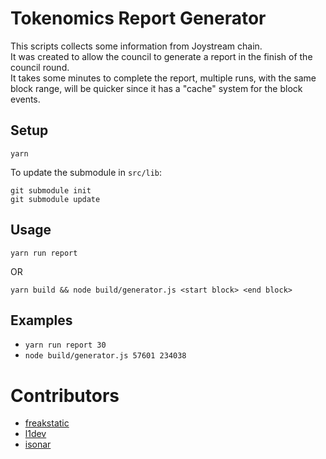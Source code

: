 # Tokenomics Report Generator

This scripts collects some information from Joystream chain. \
It was created to allow the council to generate a report in the finish of the council round. \
It takes some minutes to complete the report, multiple runs, with the same block range, will be quicker since it has a "cache" system for the block events.  

## Setup

`yarn`

To update the submodule in `src/lib`:
```
git submodule init
git submodule update
```

## Usage

`yarn run report`

OR

`yarn build && node build/generator.js <start block> <end block>`

## Examples

- `yarn run report 30`
- `node build/generator.js 57601 234038`

# Contributors

* [freakstatic](https://github.com/freakstatic)
* [l1dev](https://git.joystreamstats.live/l1devx)
* [isonar](https://github.com/singulart)
